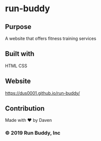 # run-buddy

## Purpose
A website that offers fitness training services

## Built with
HTML
CSS

## Website
https://dus0001.github.io/run-buddy/

## Contribution
Made with  ❤️ by Daven

### © 2019 Run Buddy, Inc
